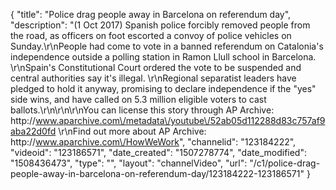 {
    "title": "Police drag people away in Barcelona on referendum day",
    "description": "(1 Oct 2017) Spanish police forcibly removed people from the road, as officers on foot escorted a convoy of police vehicles on Sunday.\r\nPeople had come to vote in a banned referendum on Catalonia's independence outside a polling station in Ramon Llull school in Barcelona. \r\nSpain's Constitutional Court ordered the vote to be suspended and central authorities say it's illegal. \r\nRegional separatist leaders have pledged to hold it anyway, promising to declare independence if the \"yes\" side wins, and have called on 5.3 million eligible voters to cast ballots.\r\n\r\n\r\nYou can license this story through AP Archive: http:\/\/www.aparchive.com\/metadata\/youtube\/52ab05d112288d83c757af9aba22d0fd \r\nFind out more about AP Archive: http:\/\/www.aparchive.com\/HowWeWork",
    "channelid": "123184222",
    "videoid": "123186571",
    "date_created": "1507278774",
    "date_modified": "1508436473",
    "type": "",
    "layout": "channelVideo",
    "url": "\/c1\/police-drag-people-away-in-barcelona-on-referendum-day\/123184222-123186571"
}